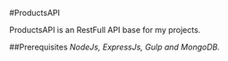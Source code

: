 #ProductsAPI

ProductsAPI is an RestFull API base for my projects.

##Prerequisites
*NodeJs, ExpressJs, Gulp and MongoDB.*